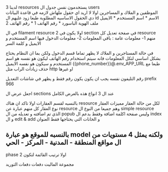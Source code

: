  لدينا 3  resources يستخدمون نفس جدول ال users  
الموظفين و الملاك و المساجرين 
اولا لا اريد اي حقول ملهاش لازمه في قاعدة البيانات 
دي الحقول الاساسيه المطلوبة  طبعا زود عليهم ال id 
الاسم  *
اسم المستخدم *
الايميل
ملف الهوية
الباسورد *
رقم الهاتف 1 *
رقم الهاتف 2



في ال filament resource 
اولا يكون في 2 section في صفحة تعديل كل resource منهم 
1- معلومات عامة : باقي المعلومات
2- معلومات الدخول فيها اسم المستخدم و الايميل و كلمة السر 


في حالة المستاجرين و الملاك 
لا يظهر تماما قسم الدخول 
ولكن بما ان النظام يحتاج بشكل اساسي لتكل المعلومات 
فانه سيتم استخدام رقم الهاتف ليكون هو نفسه هو اسم المستخدم و سيكون هو نفسه الايميل
{{phone_number}}@.env_APP_URL طبعا مع حذف زيادات الراب مثل http او غيرها 


رقم التليفون نفسه يجب ان يكون يكون رقم فقط
و يظهر في شاشات التعديل prefix 966

اجعل عرض ال sections عند ال 3 انواع هذه بالعرض الكامل 




بالنسبه لقسم العقارات 
اولا تاكد ان هناك resource لكل من 
حالة العقار 
مميزات العقار
نوع العقار
كل منهم عبارة عن  resource 
وهم جميعا من النوع ال simple resource  الذي تم اضافته و تعديله من ال popub وليس صفحة اكلمة اضافة 
وفقط يدعم ال index و ال edit & add  و الخانات التي يحتاجها فقط العنوان 

بالنسبه للموقع 
هو عبارة  model ولكنه يمثل 4 مستويات من ال مواقع 
المنطقة - المدنية - المركز - الحي 
-------------------------------
phase 2
اولا ترتيب القائمة لتكون







مجموعة الماليت 
دفعات
دفعات التوريد

